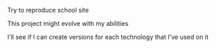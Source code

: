 Try to reproduce school site




This project might evolve with my abilities




I'll see if I can create versions for each technology that I've used on it